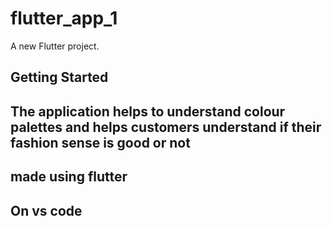 # flutter_app_1

A new Flutter project.

## Getting Started

## The application helps to understand colour palettes and helps customers understand if their fashion sense is good or not

## made using flutter

## On vs code

